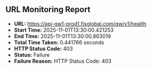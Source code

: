 ## URL Monitoring Report

- **URL:** https://api-gw1-prod1.fisglobal.com/gw/v1/health
- **Start Time:** 2025-11-01T13:30:00.421253
- **End Time:** 2025-11-01T13:30:00.863019
- **Total Time Taken:** 0.441766 seconds
- **HTTP Status Code:** 403
- **Status:** Failure
- **Failure Reason:** HTTP Status Code: 403
